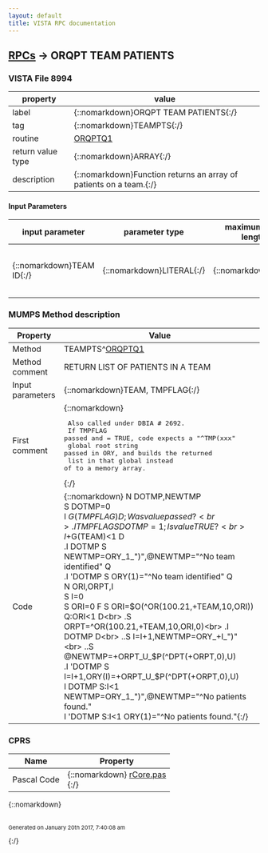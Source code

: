 ```yaml
---
layout: default
title: VISTA RPC documentation
---
```




## [RPCs](TableOfContent.md) &#8594; ORQPT TEAM PATIENTS 



### VISTA File 8994 


 property | value 
--- | --- 
 label | {::nomarkdown}ORQPT TEAM PATIENTS{:/}
 tag | {::nomarkdown}TEAMPTS{:/}
 routine | [ORQPTQ1](http://code.osehra.org/dox/Routine_ORQPTQ1_source.html)
 return value type | {::nomarkdown}ARRAY{:/}
 description | {::nomarkdown}Function returns an array of patients on a team.{:/}

#### Input Parameters

| input parameter | parameter type | maximum data length | required | description | 
| --- | --- | --- | --- | --- | 
| {::nomarkdown}TEAM ID{:/} | {::nomarkdown}LITERAL{:/} | {::nomarkdown}16{:/} | {::nomarkdown}true{:/} | {::nomarkdown}The record number from the OE/RR Team File (#100.21).{:/} | 


### MUMPS Method description

 Property | Value 
 --- | --- 
 Method | TEAMPTS^[ORQPTQ1](http://code.osehra.org/dox/Routine_ORQPTQ1_source.html)
 Method comment | RETURN LIST OF PATIENTS IN A TEAM
 Input parameters | {::nomarkdown}TEAM, TMPFLAG{:/}
 First comment | {::nomarkdown}<pre> Also called under DBIA # 2692.<br/> If TMPFLAG passed and = TRUE, code expects a "^TMP(xxx"<br/>    global root string passed in ORY, and builds the returned <br/>    list in that global instead of to a memory array.</pre>{:/}
 Code | {::nomarkdown}  N DOTMP,NEWTMP<br> S DOTMP=0<br> I $G(TMPFLAG) D             ; Was value passed?<br> .I TMPFLAG S DOTMP=1        ; Is value TRUE?<br> I +$G(TEAM)<1 D<br> .I DOTMP S NEWTMP=ORY_1_")",@NEWTMP="^No team identified" Q<br> .I 'DOTMP S ORY(1)="^No team identified" Q<br> N ORI,ORPT,I<br> S I=0<br> S ORI=0 F  S ORI=$O(^OR(100.21,+TEAM,10,ORI)) Q:ORI<1  D<br> .S ORPT=^OR(100.21,+TEAM,10,ORI,0)<br> .I DOTMP D<br> ..S I=I+1,NEWTMP=ORY_+I_")"<br> ..S @NEWTMP=+ORPT_U_$P(^DPT(+ORPT,0),U)<br> .I 'DOTMP S I=I+1,ORY(I)=+ORPT_U_$P(^DPT(+ORPT,0),U)<br> I DOTMP S:I<1 NEWTMP=ORY_1_")",@NEWTMP="^No patients found."<br> I 'DOTMP S:I<1 ORY(1)="^No patients found."{:/}


### CPRS

 Name | Property 
 --- | --- 
 Pascal Code | {::nomarkdown} <a href="https://github.com/OSEHRA/VistA/blob/master/Packages/Order%20Entry%20Results%20Reporting/CPRS/CPRS-Chart/rCore.pas">rCore.pas</a><br/>{:/}

{::nomarkdown} <br/><br/><p style="font-size: 11px">Generated on January 20th 2017, 7:40:08 am</p>{:/}